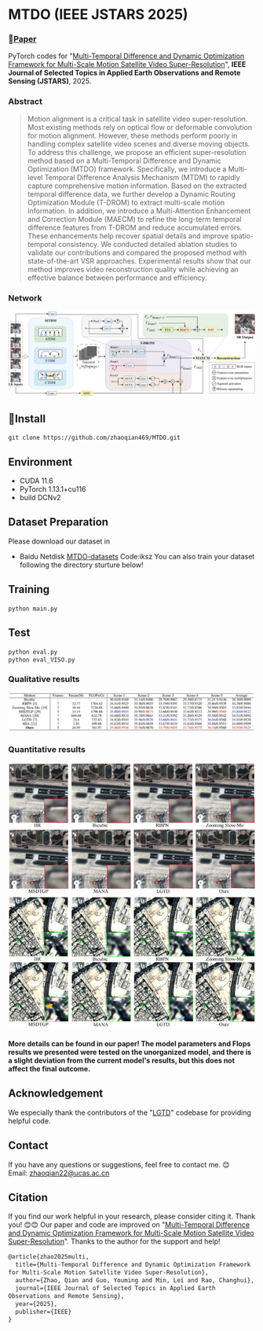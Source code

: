 # MTDO (IEEE JSTARS 2025)
### 📖[**Paper**](https://doi.org/10.1109/JSTARS.2025.3590041) 

PyTorch codes for "[Multi-Temporal Difference and Dynamic Optimization Framework for Multi-Scale Motion Satellite Video Super-Resolution](https://doi.org/10.1109/JSTARS.2025.3590041)", **IEEE Journal of Selected Topics in Applied Earth Observations and Remote Sensing  (JSTARS)**, 2025.


### Abstract
> Motion alignment is a critical task in satellite video super-resolution. Most existing methods rely on optical flow or deformable convolution for motion alignment. However, these methods perform poorly in handling complex satellite video scenes and diverse moving objects. To address this challenge, we propose an efficient super-resolution method based on a Multi-Temporal Difference and Dynamic Optimization (MTDO) framework. Specifically, we introduce a Multi-level Temporal Difference Analysis Mechanism (MTDM) to rapidly capture comprehensive motion information. Based on the extracted temporal difference data, we further develop a Dynamic Routing Optimization Module (T-DROM) to extract multi-scale motion information. In addition, we introduce a Multi-Attention Enhancement and Correction Module (MAECM) to refine the long-term temporal difference features from T-DROM and reduce accumulated errors. These enhancements help recover spatial details and improve spatio-temporal consistency. We conducted detailed ablation studies to validate our contributions and compared the proposed method with state-of-the-art VSR approaches. Experimental results show that our method improves video reconstruction quality while achieving an effective balance between performance and efficiency.
> 
### Network  
 ![image](/fig/framework.png)
## 🧩Install
```
git clone https://github.com/zhaoqian469/MTDO.git
```
## Environment
 * CUDA 11.6
 * PyTorch  1.13.1+cu116
 * build DCNv2
 
 ## Dataset Preparation
 Please download our dataset in 
 * Baidu Netdisk [MTDO-datasets](https://pan.baidu.com/s/1HBhLiuDGVKYcaQt-Labnrg) Code:iksz
You can also train your dataset following the directory sturture below!


## Training
```
python main.py
```

## Test
```
python eval.py
python eval_VISO.py
```

### Qualitative results
 ![image](/fig/result1.png)
### Quantitative results
 ![image](/fig/result2.png)
#### More details can be found in our paper! The model parameters and Flops results we presented were tested on the unorganized model, and there is a slight deviation from the current model's results, but this does not affect the final outcome.

## Acknowledgement
We especially thank the contributors of the "[LGTD](https://github.com/XY-boy/LGTD?tab=readme-ov-file#lgtd-ieee-tcsvt-2023)" codebase for providing helpful code.

## Contact
If you have any questions or suggestions, feel free to contact me. 😊  
Email: zhaoqian22@ucas.ac.cn

## Citation
If you find our work helpful in your research, please consider citing it. Thank you! 😊😊
Our paper and code are improved on "[Multi-Temporal Difference and Dynamic Optimization Framework for Multi-Scale Motion Satellite Video Super-Resolution](https://doi.org/10.1109/JSTARS.2025.3590041)". Thanks to the author for the support and help!

```
@article{zhao2025multi,
  title={Multi-Temporal Difference and Dynamic Optimization Framework for Multi-Scale Motion Satellite Video Super-Resolution},
  author={Zhao, Qian and Guo, Youming and Min, Lei and Rao, Changhui},
  journal={IEEE Journal of Selected Topics in Applied Earth Observations and Remote Sensing},
  year={2025},
  publisher={IEEE}
}
```


